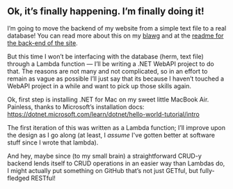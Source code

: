 ## Ok, it’s finally happening. I’m finally doing it!

I’m going to move the backend of my website from a simple text file to a real database! You can read more about this on my [blawg](http://danielsabbaghcom-website.s3-website-us-east-1.amazonaws.com/#/blog/10) and at the [readme for the back-end of the site](https://github.com/dsab123/website-backend-blogposthandler).

But this time I won’t be interfacing with the database (herm, text file) through a Lambda function — I’ll be writing a .NET WebAPI project to do that. The reasons are not many and not complicated, so in an effort to remain as vague as possible I’ll just say that its because I haven’t touched a WebAPI project in a while and want to pick up those skills again.

Ok, first step is installing .NET for Mac on my sweet little MacBook Air. Painless, thanks to Microsoft’s installation docs: https://dotnet.microsoft.com/learn/dotnet/hello-world-tutorial/intro

The first iteration of this was written as a Lambda function; I’ll improve upon the design as I go along (at least, I _assume_ I've gotten better at software stuff since I wrote that lambda).

And hey, maybe since (to my small brain) a straightforward CRUD-y backend lends itself to CRUD operations in an easier way than Lambdas do, I might actually put something on GitHub that’s not just GETful, but fully-fledged RESTful!